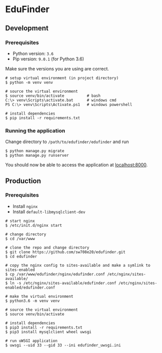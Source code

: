 # EduFinder

## Development
### Prerequisites
- Python version: `3.6`
- Pip version: `9.0.1` (for Python 3.6) 

Make sure the versions you are using are correct.

```shell script
# setup virtual environment (in project directory)
$ python -m venv venv

# source the virtual environment
$ source venv/bin/activate          # bash
C:\> venv\Scripts\activate.bat      # windows cmd
PS C:\> venv\Scripts\Activate.ps1   # windows powershell

# install dependencies
$ pip install -r requirements.txt
```

### Running the application

Change directory to `/path/to/edufinder/edufinder` and run
```shell script
$ python manage.py migrate
$ python manage.py runserver
```
You should now be able to access the application at [localhost:8000](http://localhost:8000/).

## Production

### Prerequisites
- Install `nginx`
- Install `default-libmysqlclient-dev`

```shell script
# start nginx
$ /etc/init.d/nginx start

# change directory
$ cd /var/www

# clone the repo and change directory
$ git clone https://github.com/sw708e20/edufinder.git
$ cd edufinder

# copy the nginx config to sites-available and make a symlink to sites-enabled
$ cp /var/www/edufinder/nginx/edufinder.conf /etc/nginx/sites-available/
$ ln -s /etc/nginx/sites-available/edufinder.conf /etc/nginx/sites-enabled/edufinder.conf

# make the virtual environment
$ python3.6 -m venv venv

# source the virtual environment
$ source venv/bin/activate

# install dependencies
$ pip3 install -r requirements.txt
$ pip3 install mysqlclient wheel uwsgi

# run uWSGI application
$ uwsgi --uid 33 --gid 33 --ini edufinder_uwsgi.ini
```